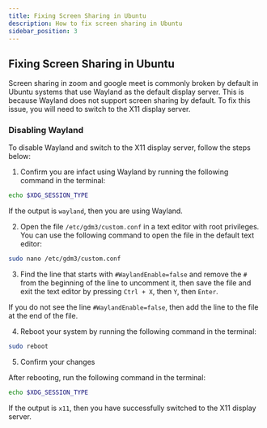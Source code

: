 ```yaml
---
title: Fixing Screen Sharing in Ubuntu
description: How to fix screen sharing in Ubuntu
sidebar_position: 3
---
```


## Fixing Screen Sharing in Ubuntu

Screen sharing in zoom and google meet is commonly broken by default in Ubuntu systems that use Wayland as the default display server. This is because Wayland does not support screen sharing by default. To fix this issue, you will need to switch to the X11 display server.

### Disabling Wayland

To disable Wayland and switch to the X11 display server, follow the steps below:

1. Confirm you are infact using Wayland by running the following command in the terminal:

```bash
echo $XDG_SESSION_TYPE
```

If the output is `wayland`, then you are using Wayland.

2. Open the file `/etc/gdm3/custom.conf` in a text editor with root privileges. You can use the following command to open the file in the default text editor:

```bash
sudo nano /etc/gdm3/custom.conf
```

3. Find the line that starts with `#WaylandEnable=false` and remove the `#` from the beginning of the line to uncomment it, then save the file and exit the text editor by pressing `Ctrl + X`, then `Y`, then `Enter`.

If you do not see the line `#WaylandEnable=false`, then add the line to the file at the end of the file.

4. Reboot your system by running the following command in the terminal:

```bash
sudo reboot
```

5. Confirm your changes

After rebooting, run the following command in the terminal:

```bash
echo $XDG_SESSION_TYPE
```

If the output is `x11`, then you have successfully switched to the X11 display server.
